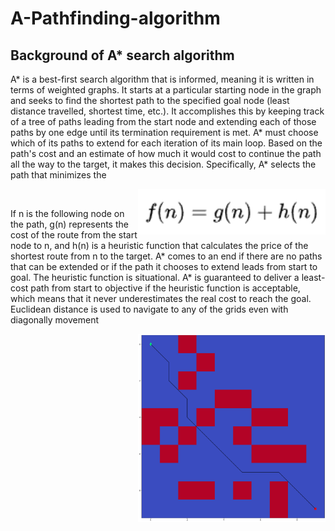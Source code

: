 # A-Pathfinding-algorithm

## Background of A* search algorithm
A* is a best-first search algorithm that is informed, meaning it is written in terms of weighted graphs. It starts at a particular starting node in the graph and seeks to find the shortest path to the specified goal node (least distance travelled, shortest time, etc.). It accomplishes this by keeping track of a tree of paths leading from the start node and extending each of those paths by one edge until its termination requirement is met.
A* must choose which of its paths to extend for each iteration of its main loop. Based on the path's cost and an estimate of how much it would cost to continue the path all the way to the target, it makes this decision. Specifically, A* selects the path that minimizes the <br>

<p><a target="_blank" rel="noopener noreferrer" href="https://raw.githubusercontent.com/ridhwanrazaliwork/A-Pathfinding-algorithm/master/src/formula.png"><img alt="formula.png" src="https://raw.githubusercontent.com/ridhwanrazaliwork/A-Pathfinding-algorithm/master/src/formula.png" align="right" width="300" style="max-width:100%;"></a></p> <br>

If n is the following node on the path, g(n) represents the cost of the route from the start node to n, and h(n) is a heuristic function that calculates the price of the shortest route from n to the target. A* comes to an end if there are no paths that can be extended or if the path it chooses to extend leads from start to goal. The heuristic function is situational. A* is guaranteed to deliver a least-cost path from start to objective if the heuristic function is acceptable, which means that it never underestimates the real cost to reach the goal.
Euclidean distance is used to navigate to any of the grids even with diagonally movement <br>

<p><a target="_blank" rel="noopener noreferrer" href="https://raw.githubusercontent.com/ridhwanrazaliwork/A-Pathfinding-algorithm/master/src/euclidean.png"><img alt="Euclidean.png" src="https://raw.githubusercontent.com/ridhwanrazaliwork/A-Pathfinding-algorithm/master/src/euclidean.png" align="right" width="300" style="max-width:100%;"></a></p> <br>

